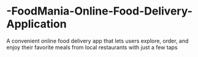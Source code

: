 # -FoodMania-Online-Food-Delivery-Application
A convenient online food delivery app that lets users explore, order, and enjoy their favorite meals from local restaurants with just a few taps 
